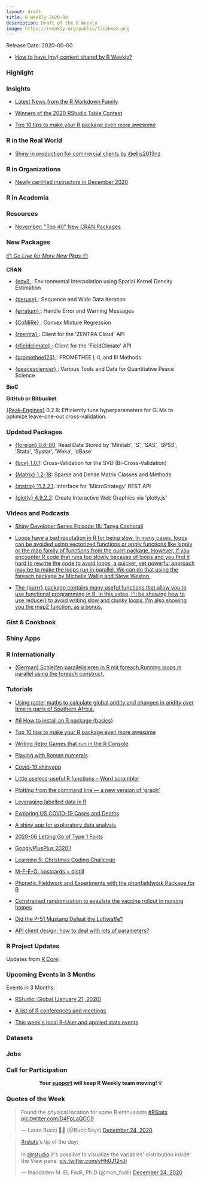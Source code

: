 ```yaml
---
layout: draft
title: R Weekly 2020-00
description: Draft of the R Weekly
image: https://rweekly.org/public/facebook.png
---
```


Release Date: 2020-00-00

+ [How to have (my) content shared by R Weekly?](https://github.com/rweekly/rweekly.org#how-to-have-my-content-shared-by-r-weekly)


###  Highlight



### Insights


+ [Latest News from the R Markdown Family](https://blog.rstudio.com/2020/12/21/rmd-news/)

+ [Winners of the 2020 RStudio Table Contest](https://blog.rstudio.com/2020/12/23/winners-of-the-2020-rstudio-table-contest/)

+ [Top 10 tips to make your R package even more awesome](https://martinctc.github.io/blog/make-package-even-more-awesome/)

### R in the Real World

+ [Shiny in production for commercial clients by @ellis2013nz](http://freerangestats.info/blog/2020/12/21/rmit-dashboard)


###  R in Organizations

+ [Newly certified instructors in December 2020](https://education.rstudio.com/blog/2020/12/november-2020-instructors/)


###  R in Academia



###  Resources

+ [November: "Top 40" New CRAN Packages](https://rviews.rstudio.com/2020/12/22/november-top-40-new-cran-packages/)


###  New Packages

<p class="added-hostname"><a href="https://rweekly.org/live" target="_blank" class="externalLink">📦 <i>Go Live for More New Pkgs</i> 📦</a></p>

**CRAN**

+ [{envi} ](https://cran.r-project.org/package=envi): Environmental Interpolation using Spatial Kernel Density Estimation

+ [{peruse} ](https://cran.r-project.org/package=peruse):  Sequence and Wide Data Iteration

+ [{erratum} ](https://cran.r-project.org/package=erratum): Handle Error and Warning Messages

+ [{CoMiRe} ](https://cran.r-project.org/package=CoMiRe): Convex Mixture Regression

+ [{rzentra} ](https://cran.r-project.org/package=rzentra):  Client for the 'ZENTRA Cloud' API

+ [{rfieldclimate} ](https://cran.r-project.org/package=rfieldclimate): Client for the 'FieldClimate' API

+ [{promethee123} ](https://cran.r-project.org/package=promethee123): PROMETHEE I, II, and III Methods

+ [{peacesciencer} ](https://cran.r-project.org/package=peacesciencer): Various Tools and Data for Quantitative Peace Science


**BioC**



**GitHub or Bitbucket**

[{Peak-Engines}](https://github.com/rnburn/peak-engines) 0.2.8: Efficiently tune hyperparameters for GLMs to optimize leave-one-out cross-validation.


### Updated Packages


+ [{foreign} 0.8-80](https://cran.r-project.org/package=foreign): Read Data Stored by 'Minitab', 'S', 'SAS', 'SPSS', 'Stata',
'Systat', 'Weka', 'dBase'

+ [{bcv} 1.0.1](https://cran.r-project.org/package=bcv): Cross-Validation for the SVD (Bi-Cross-Validation)

+ [{Matrix} 1.2-18](https://cran.r-project.org/package=Matrix): Sparse and Dense Matrix Classes and Methods

+ [{mstrio} 11.2.2.1](https://cran.r-project.org/package=mstrio): Interface for 'MicroStrategy' REST API

+ [{plotly} 4.9.2.2](https://cran.r-project.org/package=plotly): Create Interactive Web Graphics via 'plotly.js'


###  Videos and Podcasts

+ [Shiny Developer Series Episode 18: Tanya Cashorali](https://youtu.be/LjN1khZrppo)

+ [Loops have a bad reputation in R for being slow. In many cases, loops can be avoided using vectorized functions or apply functions like lapply or the map family of functions from the purrr package. However, if you encounter R code that runs too slowly because of loops and you find it hard to rewrite the code to avoid loops, a quicker, yet powerful approach may be to make the loops run in parallel. We can do that using the foreach package by Michelle Wallig and Steve Weston.](https://youtu.be/0P5On0GJf14)

+ [The {purrr} package contains many useful functions that allow you to use functional programming in R. In this video, I'll be showing how to use reduce() to avoid writing slow and clunky loops. I'm also showing you the map2 function, as a bonus.](https://www.youtube.com/watch?v=vxaKamox_CQ)

### Gist & Cookbook



### Shiny Apps



### R Internationally


+ [(German) Schleifen parallelisieren in R mit foreach Running loops in parallel using the foreach construct.](https://youtu.be/xrfW-p0aJ4Q)


###  Tutorials

+ [Using raster maths to calculate global aridity and changes in aridity over time in parts of Southern Africa.](https://www.painblogr.org/2020-12-15-climate-change)

+ [#6 How to install an R package (basics)](https://www.rinproduction.com/en/posts/006-install-an-r-package/)

+ [Top 10 tips to make your R package even more awesome](https://martinctc.github.io/blog/make-package-even-more-awesome/)

+ [Writing Retro Games that run in the R Console](https://rolkra.github.io/R-Console-Gaming/)

+ [Playing with Roman numerals](http://r.iresmi.net/2020/12/25/playing-with-roman-numerals/)

+ [Covid-19 shinyapp](http://r-posts.com/covid-19-shinyapp/)

+ [Little useless-useful R functions – Word scrambler](https://tomaztsql.wordpress.com/2020/12/24/little-useless-useful-r-functions-word-scrambler/)

+ [Plotting from the command line — a new version of ‘graph’](https://radfordneal.wordpress.com/2020/12/22/plotting-from-the-command-line-a-new-version-of-graph/)

+ [Leveraging labelled data in R](https://www.pipinghotdata.com/posts/2020-12-23-leveraging-labelled-data-in-r)

+ [Exploring US COVID-19 Cases and Deaths](https://blog.rstudio.com/2020/12/23/exploring-us-covid-19-cases/)

+ [A shiny app for exploratory data analysis](https://statisticaloddsandends.wordpress.com/2020/12/22/a-shiny-app-for-exploratory-data-analysis/)

+ [2020-06  Letting Go of Type 1 Fonts](https://stattech.wordpress.fos.auckland.ac.nz/2020/12/23/2020-06-letting-go-of-type-1-fonts/)

+ [GooglyPlusPlus 2020!!](https://gigadom.in/2020/12/22/googlyplusplus-2020/)

+ [Learning R: Christmas Coding Challenge](https://blog.ephorie.de/learning-r-christmas-coding-challenge)


+ [M-F-E-O: postcards + distill](https://alison.rbind.io/post/2020-12-22-postcards-distill/)


+ [Phonetic Fieldwork and Experiments with the phonfieldwork Package for R](https://ropensci.org/blog/2020/12/22/phonfieldwork-phonetic-fieldwork-and-experiments/)

+ [Constrained randomization to evaulate the vaccine rollout in nursing homes](https://www.rdatagen.net/post/2020-12-22-constrained-randomization-to-evaulate-the-vaccine-rollout-in-nursing-homes/)

+ [Did the P-51 Mustang Defeat the Luftwaffe?](https://scweiss.blogspot.com/2020/12/did-p-51-mustang-defeat-luftwaffe.html)

+ [API client design: how to deal with lots of parameters?](https://recology.info/2020/12/api-client-params/)

<!--<div class="post-more-begin></div><div class="post-more-end"></div>-->

###  R Project Updates

Updates from [R Core](http://developer.r-project.org/blosxom.cgi/R-devel/NEWS):


###  Upcoming Events in 3 Months

Events in 3 Months:

+ [RStudio::Global (January 21, 2020)](https://global.rstudio.com/student/catalog)

+ [A list of R conferences and meetings](https://jumpingrivers.github.io/meetingsR/events.html)

+ [This week's local R-User and applied stats events](https://community.rstudio.com/c/irl)


### Datasets

### Jobs




###  Call for Participation


<p class="hide-support added-hostname support-rweekly" style="text-align: center;font-weight: bold;">Your <a class="non-visited externalLink" href="https://www.patreon.com/rweekly" onclick="pas(this)">support</a> will keep R Weekly team moving! 💡</p>

###  Quotes of the Week

<blockquote class="twitter-tweet"><p lang="en" dir="ltr">Found the physical location for some R enthusiasts <a href="https://twitter.com/hashtag/RStats?src=hash&amp;ref_src=twsrc%5Etfw">#RStats</a> <a href="https://t.co/D4FpLaQCC9">pic.twitter.com/D4FpLaQCC9</a></p>&mdash; Laura Bucci 🎄🦭 (@BucciSays) <a href="https://twitter.com/BucciSays/status/1342193042841866241?ref_src=twsrc%5Etfw">December 24, 2020</a></blockquote> <script async src="https://platform.twitter.com/widgets.js" charset="utf-8"></script>

<blockquote class="twitter-tweet"><p lang="en" dir="ltr"><a href="https://twitter.com/hashtag/rstats?src=hash&amp;ref_src=twsrc%5Etfw">#rstats</a>&#39;s tip of the day: <br><br>In <a href="https://twitter.com/rstudio?ref_src=twsrc%5Etfw">@rstudio</a> it&#39;s possible to visualize the variables&#39; distribution inside the View pane. <a href="https://t.co/vHh0J12nJi">pic.twitter.com/vHh0J12nJi</a></p>&mdash; Ihaddaden M. EL Fodil, Ph.D (@moh_fodil) <a href="https://twitter.com/moh_fodil/status/1342218268715712520?ref_src=twsrc%5Etfw">December 24, 2020</a></blockquote> <script async src="https://platform.twitter.com/widgets.js" charset="utf-8"></script>
